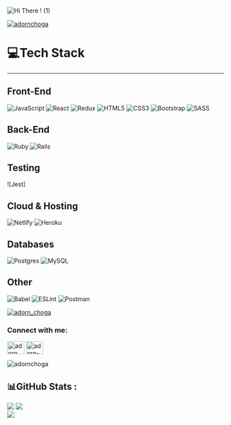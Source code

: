 ![Hi There ! (1)](https://user-images.githubusercontent.com/89528737/155587985-fdc509b7-8418-4369-a6d5-1b14aa2d0766.gif)

<p align="left">
  <a href="https://github.com/ryo-ma/github-profile-trophy">
    <img src="https://github-profile-trophy.vercel.app/?username=adornchoga" alt="adornchoga" />
  </a>
</p>

# 💻Tech Stack
<hr />

## Front-End

![JavaScript](https://img.shields.io/badge/javascript-%23323330.svg?style=for-the-badge&logo=javascript&logoColor=%23F7DF1E) 
![React](https://img.shields.io/badge/react-%2320232a.svg?style=for-the-badge&logo=react&logoColor=%2361DAFB) ![Redux](https://img.shields.io/badge/redux-%23593d88.svg?style=for-the-badge&logo=redux&logoColor=white) ![HTML5](https://img.shields.io/badge/html5-%23E34F26.svg?style=for-the-badge&logo=html5&logoColor=white) ![CSS3](https://img.shields.io/badge/css3-%231572B6.svg?style=for-the-badge&logo=css3&logoColor=white)
![Bootstrap](https://img.shields.io/badge/bootstrap-%23563D7C.svg?style=for-the-badge&logo=bootstrap&logoColor=white) ![SASS](https://img.shields.io/badge/SASS-hotpink.svg?style=for-the-badge&logo=SASS&logoColor=white)

## Back-End

![Ruby](https://img.shields.io/badge/ruby-%23CC342D.svg?style=for-the-badge&logo=ruby&logoColor=white)
![Rails](https://img.shields.io/badge/rails-%23CC0000.svg?style=for-the-badge&logo=ruby-on-rails&logoColor=white)

## Testing

![Jest]

## Cloud & Hosting

![Netlify](https://img.shields.io/badge/netlify-%23000000.svg?style=for-the-badge&logo=netlify&logoColor=#00C7B7) ![Heroku](https://img.shields.io/badge/heroku-%23430098.svg?style=for-the-badge&logo=heroku&logoColor=white) 

## Databases


![Postgres](https://img.shields.io/badge/postgres-%23316192.svg?style=for-the-badge&logo=postgresql&logoColor=white) ![MySQL](https://img.shields.io/badge/mysql-%2300f.svg?style=for-the-badge&logo=mysql&logoColor=white)

## Other

![Babel](https://img.shields.io/badge/Babel-F9DC3e?style=for-the-badge&logo=babel&logoColor=black) ![ESLint](https://img.shields.io/badge/ESLint-4B3263?style=for-the-badge&logo=eslint&logoColor=white) ![Postman](https://img.shields.io/badge/Postman-FF6C37?style=for-the-badge&logo=postman&logoColor=white)

<p align="left"> <a href="https://twitter.com/adorn_choga" target="blank"><img src="https://img.shields.io/twitter/follow/adorn_choga?logo=twitter&style=for-the-badge" alt="adorn_choga" /></a> </p>

<h3 align="left">Connect with me:</h3>
<p align="left">
<a href="https://twitter.com/adorn_choga" target="blank"><img align="center" src="https://raw.githubusercontent.com/rahuldkjain/github-profile-readme-generator/master/src/images/icons/Social/twitter.svg" alt="adorn_choga" height="30" width="40" /></a>
<a href="https://linkedin.com/in/adorn-choga" target="blank"><img align="center" src="https://raw.githubusercontent.com/rahuldkjain/github-profile-readme-generator/master/src/images/icons/Social/linked-in-alt.svg" alt="adorn-choga" height="30" width="40" /></a>
</p>

<p align="left"> <img src="https://komarev.com/ghpvc/?username=adornchoga&label=Profile%20views&color=0e75b6&style=flat" alt="adornchoga" /> </p>

## 📊GitHub Stats :
![](https://github-readme-stats.vercel.app/api?username=AdornChoga&theme=radical&hide_border=false&include_all_commits=false&count_private=false)
![](https://github-readme-streak-stats.herokuapp.com/?user=AdornChoga&theme=radical&hide_border=false)<br/>
![](https://github-readme-stats.vercel.app/api/top-langs/?username=AdornChoga&theme=radical&hide_border=false&include_all_commits=false&count_private=false&layout=compact)


